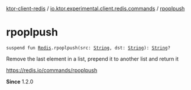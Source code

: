 [ktor-client-redis](../index.md) / [io.ktor.experimental.client.redis.commands](index.md) / [rpoplpush](./rpoplpush.md)

# rpoplpush

`suspend fun `[`Redis`](../io.ktor.experimental.client.redis/-redis/index.md)`.rpoplpush(src: `[`String`](https://kotlinlang.org/api/latest/jvm/stdlib/kotlin/-string/index.html)`, dst: `[`String`](https://kotlinlang.org/api/latest/jvm/stdlib/kotlin/-string/index.html)`): `[`String`](https://kotlinlang.org/api/latest/jvm/stdlib/kotlin/-string/index.html)`?`

Remove the last element in a list, prepend it to another list and return it

https://redis.io/commands/rpoplpush

**Since**
1.2.0

